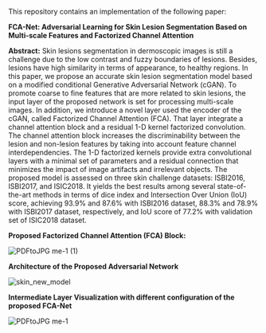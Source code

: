 This repository contains an implementation of the following paper:

**FCA-Net: Adversarial Learning for Skin Lesion Segmentation Based on Multi-scale Features and Factorized Channel Attention**

**Abstract:** Skin lesions segmentation in dermoscopic images is still a challenge due to the low contrast and fuzzy boundaries of lesions. Besides, lesions have high similarity in terms of appearance, to healthy regions. In this paper, we propose an accurate skin lesion segmentation model based on a modified conditional Generative Adversarial Network (cGAN). To promote coarse to fine features that are more related to skin lesions, the input layer of the proposed network is set for processing multi-scale images. In addition, we introduce a novel layer used the encoder of the cGAN, called Factorized Channel Attention (FCA). That layer integrate a channel attention block and a residual 1-D kernel factorized convolution. The channel attention block increases the discriminability between the lesion and non-lesion features by taking into account feature channel interdependencies. The 1-D factorized kernels provide extra convolutional layers with a minimal set of parameters and a residual connection that minimizes the impact of image artifacts and irrelevant objects.  The proposed model is assessed on three skin challenge datasets: ISBI2016, ISBI2017, and ISIC2018. It yields the best results among several state-of-the-art methods in terms of dice index and Intersection Over Union (IoU) score, achieving 93.9% and 87.6% with ISBI2016 dataset, 88.3% and 78.9%  with ISBI2017 dataset, respectively, and IoU score of 77.2% with validation set of ISIC2018 dataset.

**Proposed Factorized Channel Attention (FCA) Block:**

![PDFtoJPG me-1 (1)](https://user-images.githubusercontent.com/18607766/59305807-3d6ec580-8c9b-11e9-8160-16d44e5ea8e1.jpg)

**Architecture of the Proposed Adversarial Network**

![skin_new_model](https://user-images.githubusercontent.com/18607766/59305103-d7357300-8c99-11e9-923a-9c09ef49a210.png)

**Intermediate Layer Visualization with different configuration of the proposed FCA-Net**

![PDFtoJPG me-1](https://user-images.githubusercontent.com/18607766/59305588-d2bd8a00-8c9a-11e9-9ce8-3a26a383e1f1.jpg)
